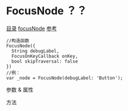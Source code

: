 # FocusNode ？？
[目录](#toptop) [focusNode](#focusNode) [参考](https://api.flutter.dev/flutter/widgets/FocusNode-class.html)
```
//构造函数
FocusNode({
  String debugLabel,
  FocusOnKeyCallback onKey,
  bool skipTraversal: false
})
//例：
var _node = FocusNode(debugLabel: 'Button');
```
参数 & 属性

方法
